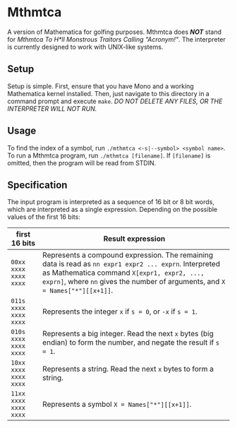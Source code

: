 # Mthmtca
A version of Mathematica for golfing purposes. Mthmtca does ***NOT*** stand for *Mthmtca To H&ast;ll Monstrous Traitors Calling "Acronym!"*. The interpreter is currently designed to work with UNIX-like systems.
## Setup
Setup is simple. First, ensure that you have Mono and a working Mathematica kernel installed. Then, just navigate to this directory in a command prompt and execute `make`. *DO NOT DELETE ANY FILES, OR THE INTERPRETER WILL NOT RUN.*
## Usage
To find the index of a symbol, run `./mthmtca <-s|--symbol> <symbol name>`. To run a Mthmtca program, run `./mthmtca [filename]`. If `[filename]` is omitted, then the program will be read from STDIN.
## Specification
The input program is interpreted as a sequence of 16 bit or 8 bit words, which are interpreted as a single expression. Depending on the possible values of the first 16 bits:

first 16 bits | Result expression
--- | ---
`00xx xxxx` `xxxx xxxx` | Represents a compound expression. The remaining data is read as `nn expr1 expr2 ... exprn`. Interpreted as Mathematica command `X[expr1, expr2, ..., exprn]`, where `nn` gives the number of arguments, and `X = Names["*"][[x+1]]`.
`011s xxxx` `xxxx xxxx` | Represents the integer `x` if `s = 0`, or `-x` if `s = 1`.
`010s xxxx` `xxxx xxxx` | Represents a big integer. Read the next `x` bytes (big endian) to form the number, and negate the result if `s = 1`.
`10xx xxxx` `xxxx xxxx` | Represents a string. Read the next `x` bytes to form a string.
`11xx xxxx` `xxxx xxxx` | Represents a symbol `X = Names["*"][[x+1]]`.
